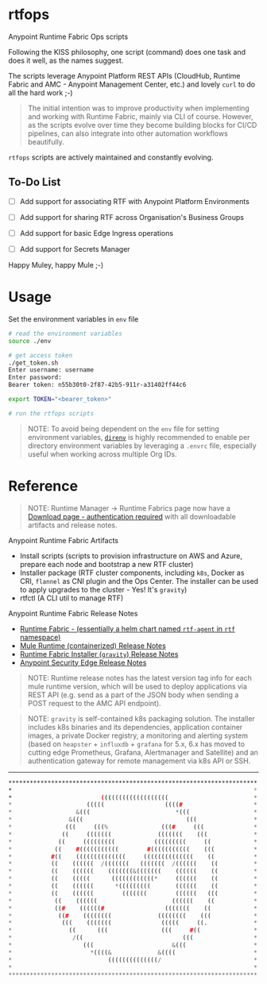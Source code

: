 # rtfops

Anypoint Runtime Fabric Ops scripts

Following the KISS philosophy, one script (command) does one task and does it well, as the names suggest.

The scripts leverage Anypoint Platform REST APIs (CloudHub, Runtime Fabric and AMC - Anypoint Management Center, etc.) and lovely `curl` to do all the hard work ;-)

> The initial intention was to improve productivity when implementing and working with Runtime Fabric, mainly via CLI of course. However, as the scripts evolve over time they become building blocks for CI/CD pipelines, can also integrate into other automation workflows beautifully. 

`rtfops` scripts are actively maintained and constantly evolving.

## To-Do List

- [ ] Add support for associating RTF with Anypoint Platform Environments
- [ ] Add support for sharing RTF across Organisation's Business Groups
- [ ] Add support for basic Edge Ingress operations
- [ ] Add support for Secrets Manager


Happy Muley, happy Mule ;-)

# Usage

Set the environment variables in `env` file

```bash
# read the environment variables
source ./env

# get access token
./get_token.sh
Enter username: username
Enter password:
Bearer token: n55b30t0-2f87-42b5-911r-a31402ff44c6

export TOKEN="<bearer_token>"

# run the rtfops scripts
```

> NOTE: To avoid being dependent on the `env` file for setting environment variables, [`direnv`](https://direnv.net/) is highly recommended to enable per directory environment variables by leveraging a `.envrc` file, especially useful when working across multiple Org IDs.

# Reference

> NOTE: Runtime Manager -> Runtime Fabrics page now have a [Download page - authentication required](https://anypoint.mulesoft.com/cloudhub/#/console/home/runtimefabrics/artifacts) with all downloadable artifacts and release notes.

Anypoint Runtime Fabric Artifacts

- Install scripts (scripts to provision infrastructure on AWS and Azure, prepare each node and bootstrap a new RTF cluster)
- Installer package (RTF cluster components, including `k8s`, Docker as CRI, `flannel` as CNI plugin and the Ops Center. The installer can be used to apply upgrades to the cluster - Yes! It's `gravity`)
- rtfctl (A CLI util to manage RTF)

Anypoint Runtime Fabric Release Notes

- [Runtime Fabric - (essentially a helm chart named `rtf-agent` in `rtf` namespace)](https://docs.mulesoft.com/release-notes/runtime-fabric/runtime-fabric-release-notes)
- [Mule Runtime (containerized) Release Notes](https://docs.mulesoft.com/release-notes/runtime-fabric/runtime-fabric-runtimes-release-notes)
- [Runtime Fabric Installer (`gravity`) Release Notes](https://docs.mulesoft.com/release-notes/runtime-fabric/runtime-fabric-installer-release-notes)
- [Anypoint Security Edge Release Notes](https://docs.mulesoft.com/release-notes/anypoint-security/anypoint-security-rtf-edge)

> NOTE: Runtime release notes has the latest version tag info for each mule runtime version, which will be used to deploy applications via REST API (e.g. send as a part of the JSON body when sending a POST request to the AMC API endpoint).

> NOTE: `gravity` is self-contained k8s packaging solution. The installer includes k8s binaries and its dependencies, application container images, a private Docker registry, a monitoring and alerting system (based on `heapster` + `influxdb` + `grafana` for 5.x, 6.x has moved to cutting edge Prometheus, Grafana, Alertmanager and Satellite) and an authentication gateway for remote management via k8s API or SSH.

---
```bash
**********************************************************************
*                                                                    *
*                         (((((((((((((((((((                        *
*                     (((((                 ((((#                    *
*                  &(((                        *(((                  *
*                &(((                             (((                *
*               (((     (((%               (((#     (((              *
*              ((     (((((((             (((((((    (((             *
*             ((     (((((((((           (((((((((     ((            *
*            ((    #(((((((((((        #(((((((((((    (((           *
*           #((    ((((((((((((((     ((((((((((((((    ((           *
*           ((    ((((((  /(((((((   (((((((  /((((((    ((          *
*           ((    ((((((    (((((((&(((((((    ((((((    ((          *
*           ((    (((((      ((((((((((((*     ((((((    ((          *
*           ((    ((((((      *(((((((((       ((((((    ((          *
*           ((    ((((((        (((((((        ((((((   (((          *
*            ((    ((((((                     ((((((    ((           *
*            ((#    ((((((#                 (((((((    ((            *
*             ((#    ((((((((             ((((((((    (((            *
*              (((    (((((((              (((((     ((.             *
*                ((      (((               (((     #((               *
*                 /((                            (((                 *
*                    (((                      &(((                   *
*                      *((((&             &((((                      *
*                           ((((((((((((((/                          *                                                                 
*                                                                    *
**********************************************************************
```

